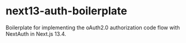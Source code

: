 # next13-auth-boilerplate
Boilerplate for implementing the oAuth2.0 authorization code flow with NextAuth in Next.js 13.4.
